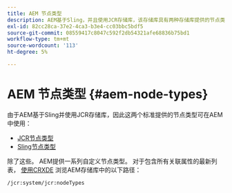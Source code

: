 ```yaml
---
title: AEM 节点类型
description: AEM基于Sling，并且使用JCR存储库，该存储库具有两种存储库提供的节点类型，但AEM还提供其自己的节点类型范围。
exl-id: 82cc28ca-37e2-4ca3-b3e4-cc03bbc5bdf5
source-git-commit: 08559417c8047c592f2db54321afe68836b75bd1
workflow-type: tm+mt
source-wordcount: '113'
ht-degree: 5%

---
```


# AEM 节点类型 {#aem-node-types}

由于AEM基于Sling并使用JCR存储库，因此这两个标准提供的节点类型可在AEM中使用：

* [JCR节点类型](https://www.adobe.io/experience-manager/reference-materials/spec/jcr/2.0/3_Repository_Model.html#3.1.7-Node-Types)
* [Sling节点类型](https://cwiki.apache.org/confluence/display/SLING/Sling+Node+Types)

除了这些。 AEM提供一系列自定义节点类型。 对于包含所有关联属性的最新列表， [使用CRXDE](/help/implementing/developing/tools/crxde.md) 浏览AEM存储库中的以下路径：

`/jcr:system/jcr:nodeTypes`
